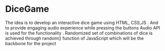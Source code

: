 # DiceGame
The idea is to develop an interactive dice game using HTML, CSS,JS . And to provide engaging audio experience while pressing the buttons Audio API is used for the functionality .  Randomized set of combinations of dice is achieved through random() function of JavaScript which will be the backbone for the project
